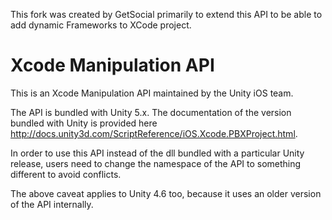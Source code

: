This fork was created by GetSocial primarily to extend this API to be able to add dynamic Frameworks to XCode project.


Xcode Manipulation API
========

This is an Xcode Manipulation API maintained by the Unity iOS team.

The API is bundled with Unity 5.x. The documentation of the version bundled with Unity is
provided here http://docs.unity3d.com/ScriptReference/iOS.Xcode.PBXProject.html.

In order to use this API instead of the dll bundled with a particular Unity release,
users need to change the namespace of the API to something different to avoid conflicts.

The above caveat applies to Unity 4.6 too, because it uses an older version of the API
internally.